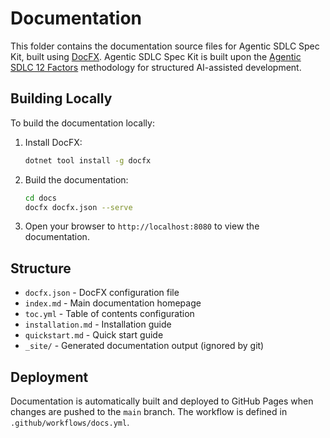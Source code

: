 # Documentation

This folder contains the documentation source files for Agentic SDLC Spec Kit, built using [DocFX](https://dotnet.github.io/docfx/). Agentic SDLC Spec Kit is built upon the [Agentic SDLC 12 Factors](https://tikalk.github.io/agentic-sdlc-12-factors/) methodology for structured AI-assisted development.

## Building Locally

To build the documentation locally:

1. Install DocFX:
   ```bash
   dotnet tool install -g docfx
   ```

2. Build the documentation:
   ```bash
   cd docs
   docfx docfx.json --serve
   ```

3. Open your browser to `http://localhost:8080` to view the documentation.

## Structure

- `docfx.json` - DocFX configuration file
- `index.md` - Main documentation homepage
- `toc.yml` - Table of contents configuration
- `installation.md` - Installation guide
- `quickstart.md` - Quick start guide
- `_site/` - Generated documentation output (ignored by git)

## Deployment

Documentation is automatically built and deployed to GitHub Pages when changes are pushed to the `main` branch. The workflow is defined in `.github/workflows/docs.yml`.
